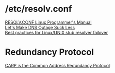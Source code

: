# /etc/resolv.conf
[RESOLV.CONF  Linux Programmer's Manual](http://man7.org/linux/man-pages/man5/resolv.conf.5.html)    
[Let's Make DNS Outage Suck Less](http://kvz.io/blog/2013/03/27/poormans-way-to-decent-dns-failover)    
[Best practices for Linux/UNIX stub	resolver	failover](https://lists.dns-oarc.net/pipermail/dns-operations/2014-May/011642.html)    

# Redundancy Protocol
[CARP is the Common Address Redundancy Protocol](https://www.openbsd.org/faq/pf/carp.html)
